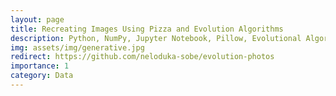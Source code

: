 ```yaml
---
layout: page
title: Recreating Images Using Pizza and Evolution Algorithms
description: Python, NumPy, Jupyter Notebook, Pillow, Evolutional Algorithms, Pizza
img: assets/img/generative.jpg
redirect: https://github.com/neloduka-sobe/evolution-photos
importance: 1
category: Data
---
```

